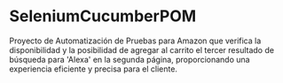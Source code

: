 # SeleniumCucumberPOM
Proyecto de Automatización de Pruebas para Amazon que verifica la disponibilidad y la posibilidad de agregar al carrito el tercer resultado de búsqueda para 'Alexa' en la segunda página, proporcionando una experiencia eficiente y precisa para el cliente.

